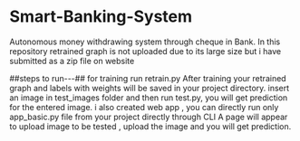 # Smart-Banking-System
Autonomous money withdrawing system through cheque in Bank.
In this repository retrained graph is not uploaded due to its large size but i have submitted as a zip file on website

##steps to run---##
for training run retrain.py
After training your retrained graph and labels with weights will be saved in your project directory.
insert an image in test_images folder and then run test.py, you will get prediction for the entered image.
i also created web app , you can directly run only app_basic.py file from your project directly through CLI
A page will appear to upload image to be tested , upload the image and you will get prediction.
